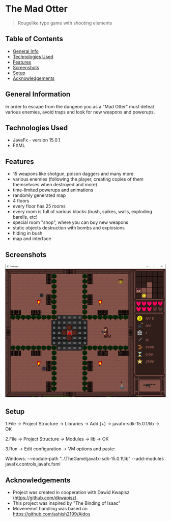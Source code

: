 # The Mad Otter
> Rougelike type game with shooting elements
## Table of Contents
* [General Info](#general-information)
* [Technologies Used](#technologies-used)
* [Features](#features)
* [Screenshots](#screenshots)
* [Setup](#setup)
* [Acknowledgements](#acknowledgements)


## General Information

In order to escape from the dungeon you as a "Mad Otter" must defeat various enemies, avoid traps and look for new weapons and powerups.


## Technologies Used
- JavaFx - version 15.0.1
- FXML


## Features
- 15 weapons like shotgun, poison daggers and many more
- various enemies (following the player, creating copies of them themselvses when destroyed and more)
- time-limited powerups and animations
- randomly generated map
- 4 floors
- every floor has 25 rooms
- every room is full of various blocks (bush, spikes, walls, exploding barells, etc) 
- special room "shop", where you can buy new weapons
- static objects destruction with bombs and explosions
- hiding in bush
- map and interface


## Screenshots
![Example screenshot](./img/screen1.png)


## Setup
1.File -> Project Structure -> Libraries -> Add (+) -> javafx-sdk-15.0.1/lib -> OK

2.File -> Project Structure -> Modules -> lib -> OK

3.Run -> Edit configuration -> VM options and paste:

Windows: --module-path "..\TheGame\javafx-sdk-15.0.1\lib" --add-modules javafx.controls,javafx.fxml



## Acknowledgements
- Project was created in cooperation with Dawid Kwapisz (https://github.com/dkwapisz).
- This project was inspired by "The Binding of Isaac"
- Movenemnt handling was based on https://github.com/ashish2199/Aidos
